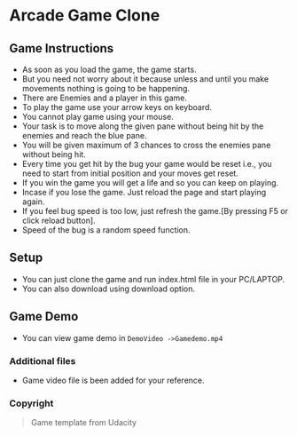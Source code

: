 # Arcade Game Clone

## Game Instructions

- As soon as you load the game, the game starts.
- But you need not worry about it because unless and until you make movements nothing is going to be happening.
- There are Enemies and a player in this game.
- To play the game use your arrow keys on keyboard.
- You cannot play game using your mouse.
- Your task is to move along the given pane without being hit by the enemies and reach the blue pane.
- You will be given maximum of 3 chances to cross the enemies pane without being hit.
- Every time you get hit by the bug your game would be reset i.e., you need to start from initial position and  your moves get reset.
- If you win the game you will get a life and so you can keep on playing.
- Incase if you lose the game. Just reload the page and start playing again.
- If you feel bug speed is too low, just refresh the game.[By pressing F5 or click reload button].
- Speed of the bug is a random speed function.


## Setup

- You can just clone the game and run index.html file in your PC/LAPTOP.
- You can also download using download option.

## Game Demo
- You can view game demo in `DemoVideo ->Gamedemo.mp4 `

### Additional files

- Game video file is been added for your reference.

### Copyright

> Game template from Udacity
